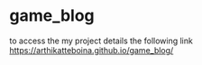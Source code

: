 # game_blog
to access the my project details the following link
https://arthikatteboina.github.io/game_blog/
